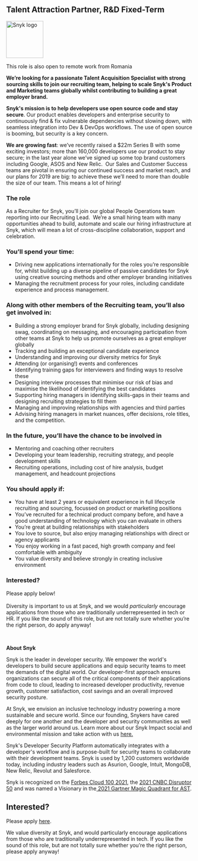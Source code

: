 Talent Attraction Partner, R&D Fixed-Term
---

<img src="https://res.cloudinary.com/snyk/image/upload/v1537345894/press-kit/brand/logo-black.png" width="100" alt="Snyk logo" />

<p>This role is also open to remote work from Romania</p>
<p><strong>We’re looking for a passionate Talent Acquisition Specialist with strong sourcing skills to join our recruiting team, helping to scale Snyk's Product and Marketing teams globally whilst contributing to building a great employer brand.</strong></p>
<p><strong>Snyk's mission is to help developers use open source code and stay secure</strong><span style="font-weight: 400;">. Our product enables developers and enterprise security to continuously find &amp; fix vulnerable dependencies without slowing down, with seamless integration into Dev &amp; DevOps workflows. The use of open source is booming, but security is a key concern.</span></p>
<p><strong>We are growing fast</strong><span style="font-weight: 400;">: we’ve recently raised a $22m Series B with some exciting investors; more than 160,000 developers use our product to stay secure; in the last year alone we’ve signed up some top brand customers including Google, ASOS and New Relic. &nbsp;Our Sales and Customer Success teams are pivotal in ensuring our continued success and market reach, and our plans for 2019 are big: to achieve these we’ll need to more than double the size of our team. This means a lot of hiring! </span><span style="font-weight: 400;"><br></span></p>
<h3><strong>The role</strong></h3>
<p><span style="font-weight: 400;">As a Recruiter for Snyk, you’ll join our global People Operations team reporting into our Recruiting Lead. &nbsp;We’re a small hiring team with many opportunities ahead to build, automate and scale our hiring infrastructure at Snyk, which will mean a lot of cross-discipline collaboration, support and celebration. &nbsp;</span></p>
<h3><strong>You’ll spend your time:</strong></h3>
<ul>
<li style="font-weight: 400;"><span style="font-weight: 400;">Driving new applications internationally for the roles you’re responsible for, whilst building up a diverse pipeline of passive candidates for Snyk using creative sourcing methods and other employer branding initiatives </span></li>
<li style="font-weight: 400;"><span style="font-weight: 400;">Managing the recruitment process for your roles, including candidate experience and process management.</span></li>
</ul>
<h3><strong>Along with other members of the Recruiting team, you’ll also get involved in:</strong></h3>
<ul>
<li style="font-weight: 400;"><span style="font-weight: 400;">Building a strong employer brand for Snyk globally, including designing swag, coordinating on messaging, and encouraging participation from other teams at Snyk to help us promote ourselves as a great employer globally</span></li>
<li style="font-weight: 400;"><span style="font-weight: 400;">Tracking and building an exceptional candidate experience</span></li>
<li style="font-weight: 400;"><span style="font-weight: 400;">Understanding and improving our diversity metrics for Snyk</span></li>
<li style="font-weight: 400;"><span style="font-weight: 400;">Attending (or organising!) events and conferences</span></li>
<li style="font-weight: 400;"><span style="font-weight: 400;">Identifying training gaps for interviewers and finding ways to resolve these</span></li>
<li style="font-weight: 400;"><span style="font-weight: 400;">Designing interview processes that minimise our risk of bias and maximise the likelihood of identifying the best candidates </span></li>
<li style="font-weight: 400;"><span style="font-weight: 400;">Supporting hiring managers in identifying skills-gaps in their teams and designing recruiting strategies to fill them</span></li>
<li style="font-weight: 400;"><span style="font-weight: 400;">Managing and improving relationships with agencies and third parties</span></li>
<li style="font-weight: 400;"><span style="font-weight: 400;">Advising hiring managers in market nuances, offer decisions, role titles, and the competition.</span></li>
</ul>
<h3><strong>In the future, you’ll have the chance to be involved in</strong></h3>
<ul>
<li style="font-weight: 400;"><span style="font-weight: 400;">Mentoring and coaching other recruiters</span></li>
<li style="font-weight: 400;"><span style="font-weight: 400;">Developing your team leadership, recruiting strategy, and people development skills</span></li>
<li style="font-weight: 400;"><span style="font-weight: 400;">Recruiting operations, including cost of hire analysis, budget management, and headcount projections</span></li>
</ul>
<h3><strong>You should apply if:</strong></h3>
<ul>
<li style="font-weight: 400;"><span style="font-weight: 400;">You have at least 2 years or equivalent experience in full lifecycle recruiting and sourcing, focussed on product or marketing positions</span></li>
<li style="font-weight: 400;"><span style="font-weight: 400;">You’ve recruited for a technical product company before, and have a good understanding of technology which you can evaluate in others</span></li>
<li style="font-weight: 400;"><span style="font-weight: 400;">You’re great at building relationships with stakeholders</span></li>
<li style="font-weight: 400;"><span style="font-weight: 400;">You love to source, but also enjoy managing relationships with direct or agency applicants</span></li>
<li style="font-weight: 400;"><span style="font-weight: 400;">You enjoy working in a fast paced, high growth company and feel comfortable with ambiguity </span></li>
<li style="font-weight: 400;"><span style="font-weight: 400;">You value diversity and believe strongly in creating inclusive environment</span></li>
</ul>
<h3><strong>Interested?</strong></h3>
<p><span style="font-weight: 400;">Please apply below!</span><span style="font-weight: 400;"><br></span><span style="font-weight: 400;"><br></span><span style="font-weight: 400;">Diversity is important to us at Snyk, and we would <em>particularly</em> encourage applications from those who are traditionally underrepresented in tech or HR. If you like the sound of this role, but are not totally sure whether you’re the right person, do apply anyway!</span></p>
<p>&nbsp;</p><div class="content-conclusion"><p><strong>About Snyk</strong></p>
<p><span style="font-weight: 400;">Snyk is the leader in developer security. We empower the world's developers to build secure applications and equip security teams to meet the demands of the digital world. Our developer-first approach ensures organizations can secure all of the critical components of their applications from code to cloud, leading to increased developer productivity, revenue growth, customer satisfaction, cost savings and an overall improved security posture.&nbsp;</span></p>
<p><span style="font-weight: 400;">At Snyk, we envision an inclusive technology industry powering a more sustainable and secure world.</span> <span style="font-weight: 400;">Since our founding, Snykers have cared deeply for one another and the developer and security communities as well as the larger world around us. Learn more about our Snyk Impact social and environmental mission and take action with us </span><a href="https://snyk.io/about/snyk-impact/"><span style="font-weight: 400;">here.</span></a></p>
<p><span style="font-weight: 400;">Snyk's Developer Security Platform automatically integrates with a developer's workflow and is purpose-built for security teams to collaborate with their development teams. Snyk is used by 1,200 customers worldwide today, including industry leaders such as Asurion, Google, Intuit, MongoDB, New Relic, Revolut and Salesforce.</span></p>
<p><span style="font-weight: 400;">Snyk is recognized on the </span><a href="https://www.forbes.com/cloud100/#6f24b5ba5f94"><span style="font-weight: 400;">Forbes Cloud 100 2021</span></a><span style="font-weight: 400;">, the </span><a href="https://www.cnbc.com/2021/05/25/these-are-the-2021-cnbc-disruptor-50-companies.html"><span style="font-weight: 400;">2021 CNBC Disruptor 50</span></a><span style="font-weight: 400;"> and was named a Visionary in the</span><a href="https://snyk.io/blog/snyk-visionary-2021-gartner-magic-quadrant-for-ast/"><span style="font-weight: 400;"> 2021 Gartner Magic Quadrant for AST</span></a><span style="font-weight: 400;">.</span></p></div>

Interested?
---

Please apply [here](https://boards.greenhouse.io/snyk/jobs/5775233002#app).

We value diversity at Snyk, and would particularly encourage applications from those who are traditionally underrepresented in tech.
If you like the sound of this role, but are not totally sure whether you’re the right person, please apply anyway!
